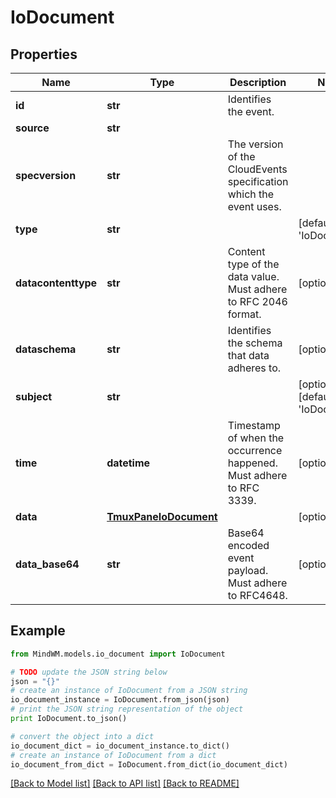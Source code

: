 # IoDocument


## Properties
Name | Type | Description | Notes
------------ | ------------- | ------------- | -------------
**id** | **str** | Identifies the event. | 
**source** | **str** |  | 
**specversion** | **str** | The version of the CloudEvents specification which the event uses. | 
**type** | **str** |  | [default to 'IoDocument']
**datacontenttype** | **str** | Content type of the data value. Must adhere to RFC 2046 format. | [optional] 
**dataschema** | **str** | Identifies the schema that data adheres to. | [optional] 
**subject** | **str** |  | [optional] [default to 'IoDocument']
**time** | **datetime** | Timestamp of when the occurrence happened. Must adhere to RFC 3339. | [optional] 
**data** | [**TmuxPaneIoDocument**](TmuxPaneIoDocument.md) |  | [optional] 
**data_base64** | **str** | Base64 encoded event payload. Must adhere to RFC4648. | [optional] 

## Example

```python
from MindWM.models.io_document import IoDocument

# TODO update the JSON string below
json = "{}"
# create an instance of IoDocument from a JSON string
io_document_instance = IoDocument.from_json(json)
# print the JSON string representation of the object
print IoDocument.to_json()

# convert the object into a dict
io_document_dict = io_document_instance.to_dict()
# create an instance of IoDocument from a dict
io_document_from_dict = IoDocument.from_dict(io_document_dict)
```
[[Back to Model list]](../README.md#documentation-for-models) [[Back to API list]](../README.md#documentation-for-api-endpoints) [[Back to README]](../README.md)


